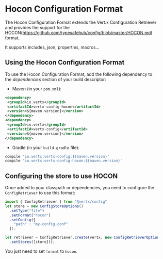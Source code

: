 # Hocon Configuration Format

The Hocon Configuration Format extends the Vert.x Configuration
Retriever and provides the support for the
HOCON(<https://github.com/typesafehub/config/blob/master/HOCON.md>)
format.

It supports includes, json, properties, macros…​

## Using the Hocon Configuration Format

To use the Hocon Configuration Format, add the following dependency to
the *dependencies* section of your build descriptor:

  - Maven (in your `pom.xml`):

<!-- end list -->

``` xml
<dependency>
 <groupId>io.vertx</groupId>
 <artifactId>vertx-config-hocon</artifactId>
 <version>${maven.version}</version>
</dependency>
<dependency>
 <groupId>io.vertx</groupId>
 <artifactId>vertx-config</artifactId>
 <version>${maven.version}</version>
</dependency>
```

  - Gradle (in your `build.gradle` file):

<!-- end list -->

``` groovy
compile 'io.vertx:vertx-config:${maven.version}'
compile 'io.vertx:vertx-config-hocon:${maven.version}'
```

## Configuring the store to use HOCON

Once added to your classpath or dependencies, you need to configure the
`ConfigRetriever` to use this format:

``` js
import { ConfigRetriever } from "@vertx/config"
let store = new ConfigStoreOptions()
  .setType("file")
  .setFormat("hocon")
  .setConfig({
    "path" : "my-config.conf"
  });

let retriever = ConfigRetriever.create(vertx, new ConfigRetrieverOptions()
  .setStores([store]));
```

You just need to set `format` to `hocon`.
